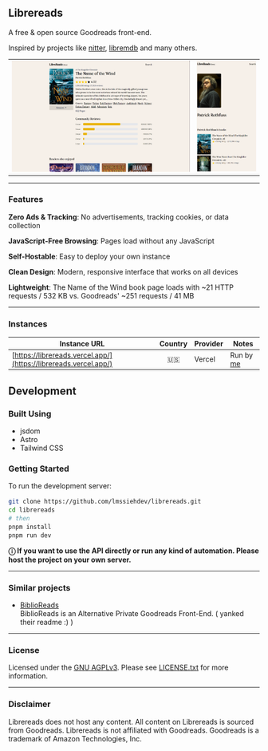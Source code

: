 ## Librereads

A free & open source Goodreads front-end.

Inspired by projects like [nitter](https://github.com/zedeus/nitter), [libremdb](https://github.com/zyachel/libremdb) and many others.

|                                                                                                                                                                           |                                                                                                                                                                        |
| ------------------------------------------------------------------------------------------------------------------------------------------------------------------------- | ---------------------------------------------------------------------------------------------------------------------------------------------------------------------- |
| <img src="https://raw.githubusercontent.com/lmssiehdev/librereads/refs/heads/main/screenshots/librereads_desktop.png" title="screenshot (desktop screen)" width="1200" /> | <img src="https://raw.githubusercontent.com/lmssiehdev/librereads/refs/heads/main/screenshots/librereads_mobile.png" title="screenshot (mobile screen)" width="400" /> |

---

### **Features**

**Zero Ads & Tracking**: No advertisements, tracking cookies, or data collection  

**JavaScript-Free Browsing**: Pages load without any JavaScript

**Self-Hostable**: Easy to deploy your own instance

**Clean Design**: Modern, responsive interface that works on all devices  

**Lightweight**: The Name of the Wind book page loads with ~21 HTTP requests / 532 KB vs. Goodreads' ~251 requests / 41 MB  

---
### **Instances**

| Instance URL                                                     | Country | Provider | Notes                                      |
| ---------------------------------------------------------------- | :-----: | -------- | ------------------------------------------ |
| [https://librereads.vercel.app/](https://librereads.vercel.app/) |  :us:   | Vercel   | Run by [me](https://github.com/lmssiehdev) |


## Development

### Built Using

- jsdom
- Astro
- Tailwind CSS

### Getting Started

To run the development server:

```bash
git clone https://github.com/lmssiehdev/librereads.git
cd librereads
# then
pnpm install
pnpm run dev
```

**ⓘ If you want to use the API directly or run any kind of automation. Please host the project on your own server.**


---

### **Similar projects**

- [BiblioReads](https://github.com/nesaku/BiblioReads/)  
  BiblioReads is an Alternative Private Goodreads Front-End. ( yanked their readme :) )


---

### **License**

Licensed under the [GNU AGPLv3](https://www.gnu.org/licenses/agpl-3.0.en.html). Please see [LICENSE.txt](./LICENSE.txt) for more information.

---

### **Disclaimer**

Librereads does not host any content. All content on Librereads is sourced from Goodreads. Librereads is not affiliated with Goodreads. Goodreads is a trademark of Amazon Technologies, Inc.

